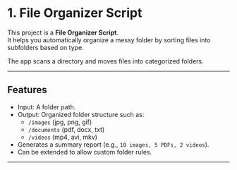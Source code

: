 # 1. File Organizer Script

This project is a **File Organizer Script**.  
It helps you automatically organize a messy folder by sorting files into subfolders based on type.  

The app scans a directory and moves files into categorized folders.  

---

## Features

- Input: A folder path.  
- Output: Organized folder structure such as:  
  - `/images` (jpg, png, gif)  
  - `/documents` (pdf, docx, txt)  
  - `/videos` (mp4, avi, mkv)  
- Generates a summary report (e.g., `10 images, 5 PDFs, 2 videos`).  
- Can be extended to allow custom folder rules.  

---